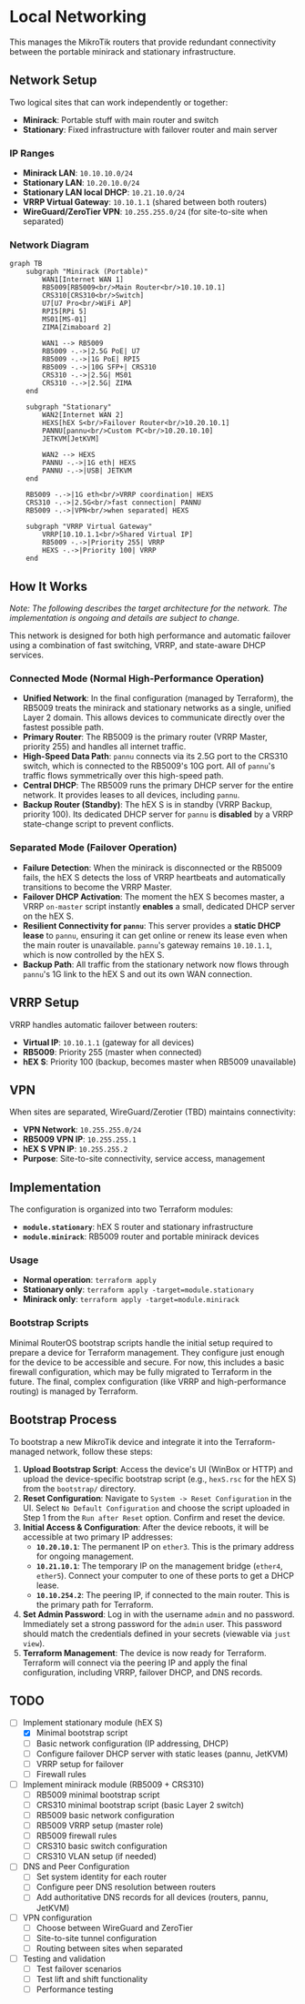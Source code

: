 # Local Networking

This manages the MikroTik routers that provide redundant connectivity between the portable minirack and stationary infrastructure.

## Network Setup

Two logical sites that can work independently or together:

- **Minirack**: Portable stuff with main router and switch
- **Stationary**: Fixed infrastructure with failover router and main server

### IP Ranges

- **Minirack LAN**: `10.10.10.0/24`
- **Stationary LAN**: `10.20.10.0/24`
- **Stationary LAN local DHCP**: `10.21.10.0/24`
- **VRRP Virtual Gateway**: `10.10.1.1` (shared between both routers)
- **WireGuard/ZeroTier VPN**: `10.255.255.0/24` (for site-to-site when separated)

### Network Diagram

```mermaid
graph TB
    subgraph "Minirack (Portable)"
        WAN1[Internet WAN 1]
        RB5009[RB5009<br/>Main Router<br/>10.10.10.1]
        CRS310[CRS310<br/>Switch]
        U7[U7 Pro<br/>WiFi AP]
        RPI5[RPi 5]
        MS01[MS-01]
        ZIMA[Zimaboard 2]

        WAN1 --> RB5009
        RB5009 -.->|2.5G PoE| U7
        RB5009 -.->|1G PoE| RPI5
        RB5009 -.->|10G SFP+| CRS310
        CRS310 -.->|2.5G| MS01
        CRS310 -.->|2.5G| ZIMA
    end

    subgraph "Stationary"
        WAN2[Internet WAN 2]
        HEXS[hEX S<br/>Failover Router<br/>10.20.10.1]
        PANNU[pannu<br/>Custom PC<br/>10.20.10.10]
        JETKVM[JetKVM]

        WAN2 --> HEXS
        PANNU -.->|1G eth| HEXS
        PANNU -.->|USB| JETKVM
    end

    RB5009 -.->|1G eth<br/>VRRP coordination| HEXS
    CRS310 -.->|2.5G<br/>fast connection| PANNU
    RB5009 -.->|VPN<br/>when separated| HEXS

    subgraph "VRRP Virtual Gateway"
        VRRP[10.10.1.1<br/>Shared Virtual IP]
        RB5009 -.->|Priority 255| VRRP
        HEXS -.->|Priority 100| VRRP
    end
```

## How It Works

_Note: The following describes the target architecture for the network. The implementation is ongoing and details are subject to change._

This network is designed for both high performance and automatic failover using a combination of fast switching, VRRP, and state-aware DHCP services.

### Connected Mode (Normal High-Performance Operation)

- **Unified Network**: In the final configuration (managed by Terraform), the RB5009 treats the minirack and stationary networks as a single, unified Layer 2 domain. This allows devices to communicate directly over the fastest possible path.
- **Primary Router**: The RB5009 is the primary router (VRRP Master, priority 255) and handles all internet traffic.
- **High-Speed Data Path**: `pannu` connects via its 2.5G port to the CRS310 switch, which is connected to the RB5009's 10G port. All of `pannu`'s traffic flows symmetrically over this high-speed path.
- **Central DHCP**: The RB5009 runs the primary DHCP server for the entire network. It provides leases to all devices, including `pannu`.
- **Backup Router (Standby)**: The hEX S is in standby (VRRP Backup, priority 100). Its dedicated DHCP server for `pannu` is **disabled** by a VRRP state-change script to prevent conflicts.

### Separated Mode (Failover Operation)

- **Failure Detection**: When the minirack is disconnected or the RB5009 fails, the hEX S detects the loss of VRRP heartbeats and automatically transitions to become the VRRP Master.
- **Failover DHCP Activation**: The moment the hEX S becomes master, a VRRP `on-master` script instantly **enables** a small, dedicated DHCP server on the hEX S.
- **Resilient Connectivity for `pannu`**: This server provides a **static DHCP lease** to `pannu`, ensuring it can get online or renew its lease even when the main router is unavailable. `pannu`'s gateway remains `10.10.1.1`, which is now controlled by the hEX S.
- **Backup Path**: All traffic from the stationary network now flows through `pannu`'s 1G link to the hEX S and out its own WAN connection.

## VRRP Setup

VRRP handles automatic failover between routers:

- **Virtual IP**: `10.10.1.1` (gateway for all devices)
- **RB5009**: Priority 255 (master when connected)
- **hEX S**: Priority 100 (backup, becomes master when RB5009 unavailable)

## VPN

When sites are separated, WireGuard/Zerotier (TBD) maintains connectivity:

- **VPN Network**: `10.255.255.0/24`
- **RB5009 VPN IP**: `10.255.255.1`
- **hEX S VPN IP**: `10.255.255.2`
- **Purpose**: Site-to-site connectivity, service access, management

## Implementation

The configuration is organized into two Terraform modules:

- **`module.stationary`**: hEX S router and stationary infrastructure
- **`module.minirack`**: RB5009 router and portable minirack devices

### Usage

- **Normal operation**: `terraform apply`
- **Stationary only**: `terraform apply -target=module.stationary`
- **Minirack only**: `terraform apply -target=module.minirack`

### Bootstrap Scripts

Minimal RouterOS bootstrap scripts handle the initial setup required to prepare a device for Terraform management. They configure just enough for the device to be accessible and secure. For now, this includes a basic firewall configuration, which may be fully migrated to Terraform in the future. The final, complex configuration (like VRRP and high-performance routing) is managed by Terraform.

## Bootstrap Process

To bootstrap a new MikroTik device and integrate it into the Terraform-managed network, follow these steps:

1.  **Upload Bootstrap Script**: Access the device's UI (WinBox or HTTP) and upload the device-specific bootstrap script (e.g., `hexS.rsc` for the hEX S) from the `bootstrap/` directory.
2.  **Reset Configuration**: Navigate to `System -> Reset Configuration` in the UI. Select `No Default Configuration` and choose the script uploaded in Step 1 from the `Run after Reset` option. Confirm and reset the device.
3.  **Initial Access & Configuration**: After the device reboots, it will be accessible at two primary IP addresses:
    - **`10.20.10.1`**: The permanent IP on `ether3`. This is the primary address for ongoing management.
    - **`10.21.10.1`**: The temporary IP on the management bridge (`ether4`, `ether5`). Connect your computer to one of these ports to get a DHCP lease.
    - **`10.10.254.2`**: The peering IP, if connected to the main router. This is the primary path for Terraform.
4.  **Set Admin Password**: Log in with the username `admin` and no password. Immediately set a strong password for the `admin` user. This password should match the credentials defined in your secrets (viewable via `just view`).
5.  **Terraform Management**: The device is now ready for Terraform. Terraform will connect via the peering IP and apply the final configuration, including VRRP, failover DHCP, and DNS records.

## TODO

- [ ] Implement stationary module (hEX S)
  - [x] Minimal bootstrap script
  - [ ] Basic network configuration (IP addressing, DHCP)
  - [ ] Configure failover DHCP server with static leases (pannu, JetKVM)
  - [ ] VRRP setup for failover
  - [ ] Firewall rules
- [ ] Implement minirack module (RB5009 + CRS310)
  - [ ] RB5009 minimal bootstrap script
  - [ ] CRS310 minimal bootstrap script (basic Layer 2 switch)
  - [ ] RB5009 basic network configuration
  - [ ] RB5009 VRRP setup (master role)
  - [ ] RB5009 firewall rules
  - [ ] CRS310 basic switch configuration
  - [ ] CRS310 VLAN setup (if needed)
- [ ] DNS and Peer Configuration
  - [ ] Set system identity for each router
  - [ ] Configure peer DNS resolution between routers
  - [ ] Add authoritative DNS records for all devices (routers, pannu, JetKVM)
- [ ] VPN configuration
  - [ ] Choose between WireGuard and ZeroTier
  - [ ] Site-to-site tunnel configuration
  - [ ] Routing between sites when separated
- [ ] Testing and validation
  - [ ] Test failover scenarios
  - [ ] Test lift and shift functionality
  - [ ] Performance testing

